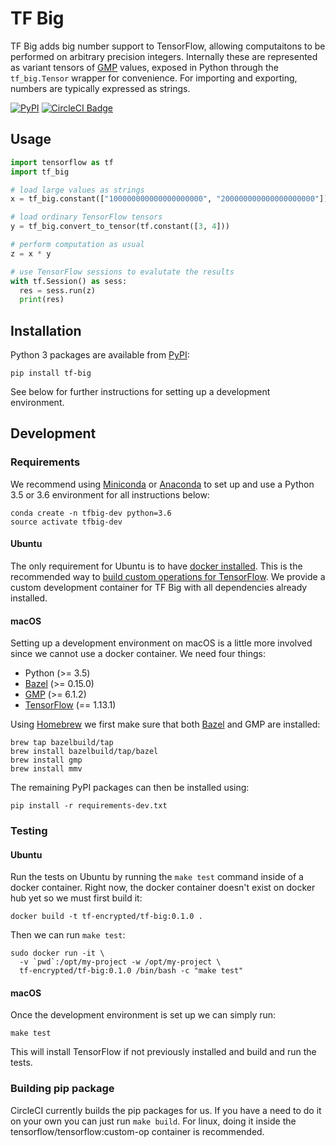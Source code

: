 # TF Big

TF Big adds big number support to TensorFlow, allowing computaitons to be performed on arbitrary precision integers. Internally these are represented as variant tensors of [GMP](https://gmplib.org/) values, exposed in Python through the `tf_big.Tensor` wrapper for convenience. For importing and exporting, numbers are typically expressed as strings.

[![PyPI](https://img.shields.io/pypi/v/tf-big.svg)](https://pypi.org/project/tf-big/) [![CircleCI Badge](https://circleci.com/gh/tf-encrypted/tf-big/tree/master.svg?style=svg)](https://circleci.com/gh/tf-encrypted/tf-big/tree/master)

## Usage

```python
import tensorflow as tf
import tf_big

# load large values as strings
x = tf_big.constant(["100000000000000000000", "200000000000000000000"])

# load ordinary TensorFlow tensors
y = tf_big.convert_to_tensor(tf.constant([3, 4]))

# perform computation as usual
z = x * y

# use TensorFlow sessions to evalutate the results
with tf.Session() as sess:
  res = sess.run(z)
  print(res)
```

## Installation

Python 3 packages are available from [PyPI](https://pypi.org/project/tf-big/):

```
pip install tf-big
```

See below for further instructions for setting up a development environment.

## Development

### Requirements

We recommend using [Miniconda](https://docs.conda.io/en/latest/miniconda.html) or [Anaconda](https://www.anaconda.com/distribution/) to set up and use a Python 3.5 or 3.6 environment for all instructions below:

```
conda create -n tfbig-dev python=3.6
source activate tfbig-dev
```

#### Ubuntu

The only requirement for Ubuntu is to have [docker installed](https://docs.docker.com/install/linux/docker-ce/ubuntu/). This is the recommended way to [build custom operations for TensorFlow](https://github.com/tensorflow/custom-op). We provide a custom development container for TF Big with all dependencies already installed.

#### macOS

Setting up a development environment on macOS is a little more involved since we cannot use a docker container. We need four things:

- Python (>= 3.5)
- [Bazel](https://www.bazel.build/) (>= 0.15.0)
- [GMP](https://gmplib.org/) (>= 6.1.2)
- [TensorFlow](https://www.tensorflow.org/) (== 1.13.1)

Using [Homebrew](https://brew.sh/) we first make sure that both [Bazel](https://docs.bazel.build/versions/master/install-os-x.html#install-with-installer-mac-os-x) and GMP are installed:

```
brew tap bazelbuild/tap
brew install bazelbuild/tap/bazel
brew install gmp
brew install mmv
```

The remaining PyPI packages can then be installed using:

```
pip install -r requirements-dev.txt
```

### Testing

#### Ubuntu

Run the tests on Ubuntu by running the `make test` command inside of a docker container. Right now, the docker container doesn't exist on docker hub yet so we must first build it:

```
docker build -t tf-encrypted/tf-big:0.1.0 .
```

Then we can run `make test`:

```
sudo docker run -it \
  -v `pwd`:/opt/my-project -w /opt/my-project \
  tf-encrypted/tf-big:0.1.0 /bin/bash -c "make test"
```

#### macOS

Once the development environment is set up we can simply run:

```
make test
```

This will install TensorFlow if not previously installed and build and run the tests.

### Building pip package

CircleCI currently builds the pip packages for us. If you have a need to do it on your own you can just run `make build`. For linux, doing it inside the tensorflow/tensorflow:custom-op container is recommended.